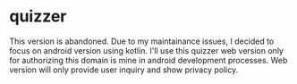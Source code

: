 # quizzer

This version is abandoned. Due to my maintainance issues, I decided to focus on android version using kotlin.
I'll use this quizzer web version only for authorizing this domain is mine in android development processes.
Web version will only provide user inquiry and show privacy policy.

